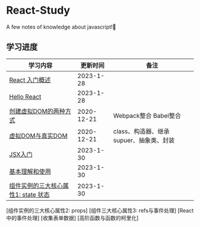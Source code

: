 # React-Study
A few notes of knowledge about javascript!🥳

## 学习进度

学习内容  | 更新时间 | 备注
----- | ---- | ---
[React 入门概述](https://github.com/xwAccount/TypeScript-Study/tree/1-BasicType) |	2023-1-28	
[Hello React](https://github.com/xwAccount/TypeScript-Study/tree/2-compileOption)	| 2023-1-28	
[创建虚拟DOM的两种方式](https://github.com/xwAccount/TypeScript-Study/blob/3-webpack/README.md) | 2020-12-21 | Webpack整合 Babel整合
[虚拟DOM与真实DOM](https://github.com/xwAccount/TypeScript-Study/blob/4-OOP/README.md) | 2020-12-21 | class、构造器、继承 supuer、抽象类、封装
[JSX入门](https://github.com/xwAccount/TypeScript-Study/blob/5-interface/README.md)	|2023-1-30	| 
[基本理解和使用](https://github.com/xwAccount/TypeScript-Study/blob/6-genenic/README.md)	| 2023-1-30	| 
[组件实例的三大核心属性1: state 状态](https://github.com/xwAccount/TypeScript-Study/blob/7-gluttonySnake/README.md)	| 2023-1-30 | 
[组件实例的三大核心属性2: props]
[组件三大核心属性3: refs与事件处理]
[React中的事件处理]
[收集表单数据]
[高阶函数与函数的柯里化]
